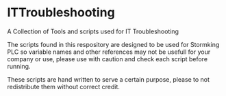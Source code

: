 # ITTroubleshooting
A Collection of Tools and scripts used for IT Troubleshooting

The scripts found in this respository are designed to be used for Stormking PLC so variable names and other references may not be usefull for your company or use, please use with caution and check each script before running.

These scripts are hand written to serve a certain purpose, please to not redistribute them without correct credit.
